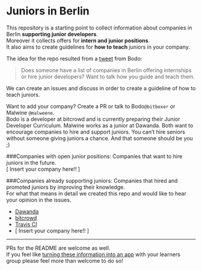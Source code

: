 # Juniors in Berlin
This repository is a starting point to collect information about companies in Berlin **supporting junior developers**.  
Moreover it collects offers for **intern and junior positions**.  
It also aims to create guidelines for **how to teach** juniors in your company.

The idea for the repo resulted from a [tweet](https://twitter.com/bitboxer/status/558921160562597890) from Bodo:
> Does someone have a list of companies in Berlin offering internships or hire junior developers? Want to talk how you guide and teach them.  

We can create an issues and discuss in order to create a guideline of how to teach juniors.

Want to add your company? Create a PR or talk to Bodo`@bitboxer` or Malwine `@malweene`.  
Bodo is a developer at bitcrowd and is currently preparing their Junior Developer Curriculum.
Malwine works as a junior at Dawanda. Both want to encourage companies to hire and support juniors.
You can’t hire seniors without someone giving juniors a chance. And that someone should be you ;)

###Companies with open junior positions:
Companies that want to hire juniors in the future.   
[ Insert your company here!! ]

###Companies already supporting juniors:
Companies that hired and promoted juniors by improving their knowledge.  
For what that means in detail we created this repo and would like to hear your opinion in the issues.

- [Dawanda](http://jobs.dawanda.com/de/)
- [bitcrowd](http://bitcrowd.net)
- [Travis CI](http://travis-ci.com)
- [ Insert your company here!! ]
  

---
PRs for the README are welcome as well.  
If you feel like [turning these information into an app](https://twitter.com/sferik/status/558979272816091136) with your learners group please feel more than welcome to do so!
